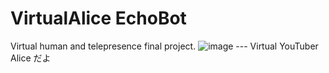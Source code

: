 # VirtualAlice EchoBot
Virtual human and telepresence final project.
![image](https://github.com/Ponponri/VT_final/assets/43375835/453aef34-74e3-4037-a859-6e15c4828cbe) --- Virtual YouTuber Alice だよ
